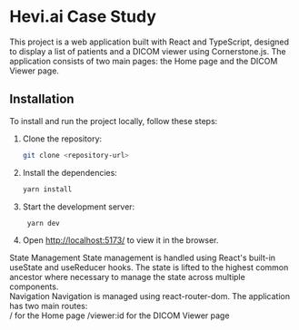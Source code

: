 # Hevi.ai Case Study

This project is a web application built with React and TypeScript, designed to display a list of patients and a DICOM viewer using Cornerstone.js. The application consists of two main pages: the Home page and the DICOM Viewer page.

## Installation

To install and run the project locally, follow these steps:

1. Clone the repository:
   ```sh
   git clone <repository-url>
    ```
2. Install the dependencies:
   ```sh
   yarn install
   ```
3. Start the development server:
   ```sh
    yarn dev
    ```
4. Open [http://localhost:5173/](http://localhost:5173/) to view it in the browser.


State Management
State management is handled using React's built-in useState and useReducer hooks. The state is lifted to the highest common ancestor where necessary to manage the state across multiple components.  
Navigation
Navigation is managed using react-router-dom. The application has two main routes:  
/ for the Home page
/viewer:id for the DICOM Viewer page

